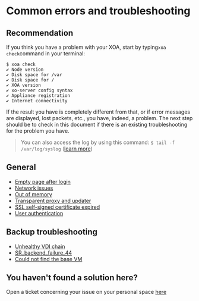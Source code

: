 # Common errors and troubleshooting

## Recommendation
If you think you have a problem with your XOA, start by typing`xoa check`command in your terminal:   

```
$ xoa check
✔ Node version
✔ Disk space for /var
✔ Disk space for /
✔ XOA version
✔ xo-server config syntax
✔ Appliance registration
✔ Internet connectivity
```  
If the result you have is completely different from that, or if error messages are displayed, lost packets, etc., you have, indeed, a problem. The next step should be to check in this document if there is an existing troubleshooting for the problem you have. 

> You can also access the log by using this command: `$ tail -f /var/log/syslog` ([learn more](https://xen-orchestra.com/docs/logs.html))

## General

* [Empty page after login](https://xen-orchestra.com/docs/troubleshooting.html#empty-page-after-login)
* [Network issues](https://xen-orchestra.com/docs/troubleshooting.html#network-issues)
* [Out of memory](https://xen-orchestra.com/docs/troubleshooting.html#memory)
* [Transparent proxy and updater](https://xen-orchestra.com/docs/troubleshooting.html#behind-a-transparent-proxy)
* [SSL self-signed certificate expired](https://xen-orchestra.com/docs/troubleshooting.html#updating-ssl-self-signed-certificate)
* [User authentication](https://xen-orchestra.com/docs/authentication.html#debugging)

## Backup troubleshooting

* [Unhealthy VDI chain](https://xen-orchestra.com/docs/backup_troubleshooting.html#unhealthy-vdi-chain)
* [SR_backend_failure_44](https://xen-orchestra.com/docs/backup_troubleshooting.html#srbackendfailure44-insufficient-space)
* [Could not find the base VM](https://xen-orchestra.com/docs/backup_troubleshooting.html#could-not-find-the-base-vm)

## You haven't found a solution here? 
Open a ticket concerning your issue on your personal space [here](https://xen-orchestra.com/#!/member/support) 
